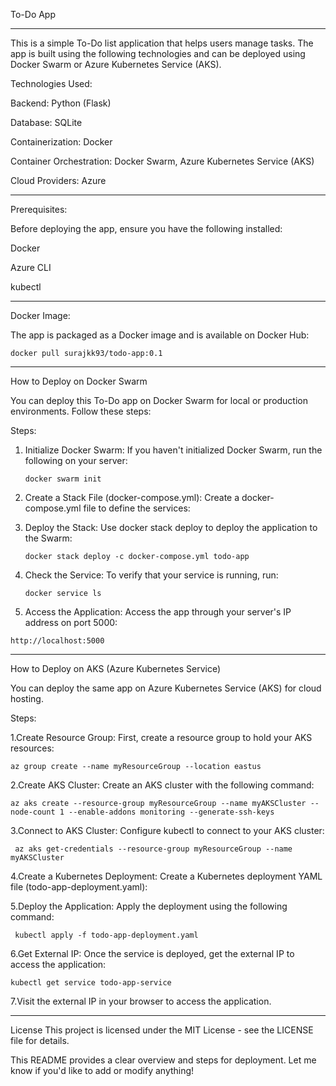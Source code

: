 To-Do App

---------------
This is a simple To-Do list application that helps users manage tasks. The app is built using the following technologies and can be deployed using Docker Swarm or Azure Kubernetes Service (AKS).

Technologies Used:

Backend: Python (Flask)

Database: SQLite

Containerization: Docker

Container Orchestration: Docker Swarm, Azure Kubernetes Service (AKS)

Cloud Providers: Azure

--------------------
Prerequisites:

Before deploying the app, ensure you have the following installed:

Docker

Azure CLI

kubectl

------------------
Docker Image:

The app is packaged as a Docker image and is available on Docker Hub:

    docker pull surajkk93/todo-app:0.1
-------------------------------
How to Deploy on Docker Swarm

You can deploy this To-Do app on Docker Swarm for local or production environments. Follow these steps:

Steps:
1. Initialize Docker Swarm: If you haven't initialized Docker Swarm, run the following on your server:
   
   `docker swarm init`
2. Create a Stack File (docker-compose.yml): Create a docker-compose.yml file to define the services:
3. Deploy the Stack: Use docker stack deploy to deploy the application to the Swarm:

   `docker stack deploy -c docker-compose.yml todo-app`
5. Check the Service: To verify that your service is running, run:

    `docker service ls`
7. Access the Application: Access the app through your server's IP address on port 5000:
 
  `http://localhost:5000`

-----------------------------------------------
How to Deploy on AKS (Azure Kubernetes Service)

You can deploy the same app on Azure Kubernetes Service (AKS) for cloud hosting.

Steps:

1.Create Resource Group: First, create a resource group to hold your AKS resources:
 
  `az group create --name myResourceGroup --location eastus`
  
2.Create AKS Cluster: Create an AKS cluster with the following command:
  
 `az aks create --resource-group myResourceGroup --name myAKSCluster --node-count 1 --enable-addons monitoring --generate-ssh-keys`
 
3.Connect to AKS Cluster: Configure kubectl to connect to your AKS cluster:

 ` az aks get-credentials --resource-group myResourceGroup --name myAKSCluster`
 
4.Create a Kubernetes Deployment: Create a Kubernetes deployment YAML file (todo-app-deployment.yaml):

5.Deploy the Application: Apply the deployment using the following command:
 
 ` kubectl apply -f todo-app-deployment.yaml`
 
6.Get External IP: Once the service is deployed, get the external IP to access the application:
  
  `kubectl get service todo-app-service`
  
7.Visit the external IP in your browser to access the application.


___________________________________________________________________________________________________________________________


License
This project is licensed under the MIT License - see the LICENSE file for details.

This README provides a clear overview and steps for deployment. Let me know if you'd like to add or modify anything!











